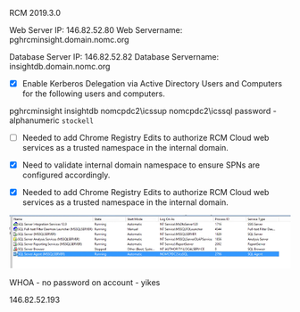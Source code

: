 RCM 2019.3.0 

Web Server IP: 146.82.52.80
Web Servername: pghrcminsight.domain.nomc.org

Database Server IP: 146.82.52.82
Database Servername: insightdb.domain.nomc.org

- [x] Enable Kerberos Delegation via Active Directory Users and Computers for the following users and computers.

pghrcminsight
insightdb
nomcpdc2\icssup
nomcpdc2\icssql
password - alphanumeric `stockell`

- [ ] Needed to add Chrome Registry Edits to authorize RCM Cloud web services as a trusted namespace in the internal domain.

- [x] Need to validate internal domain namespace to ensure SPNs are configured accordingly.

- [x] Needed to add Chrome Registry Edits to authorize RCM Cloud web services as a trusted namespace in the internal domain.

![image.png](/.attachments/image-fee3bda8-9528-4d9a-b0bd-3e2da270d97b.png)

WHOA - no password on account - yikes

146.82.52.193









